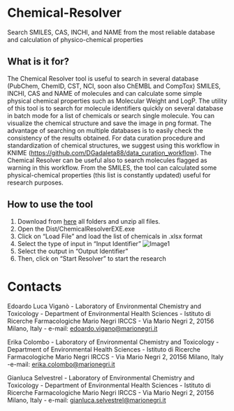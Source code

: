 # Chemical-Resolver
Search SMILES, CAS, INCHI, and NAME from the most reliable database and calculation of physico-chemical properties

## What is it for?
The Chemical Resolver tool is useful to search in several database (PubChem, ChemID, CST, NCI, soon also ChEMBL and CompTox) SMILES, INCHI, CAS and NAME of molecules and can calculate some simple physical chemical properties such as Molecular Weight and LogP. 
The utility of this tool is to search for molecule identifiers quickly on several database in batch mode for a list of chemicals or search single molecule. 
You can visualize the chemical structure and save the image in png format. 
The advantage of searching on multiple databases is to easily check the consistency of the results obtained. 
For data curation procedure and standardization of chemical structures, we suggest using this workflow in KNIME (https://github.com/DGadaleta88/data_curation_workflow). The Chemical Resolver can be useful also to search molecules flagged as warning in this workflow.
From the SMILES, the tool can calculated some physical-chemical properties (this list is constantly updated) useful for research purposes.

## How to use the tool
1.	Download from [here](https://marionegri-my.sharepoint.com/:f:/g/personal/edoardo_vigano_marionegri_it/EqIQx_zL3gFMkFSc18cjKOIBy0SPYDs2z1yqRkgTELtkmg) all folders and unzip all files.
2.	Open the Dist/ChemicalResolverEXE.exe
3.	Click on “Load File” and load the list of chemicals in .xlsx format
4.	Select the type of input in “Input Identifier”
![Image1]( https://github.com/EdoardoVigano/Chemical-Resolver/tree/main/IMG_CR/Picture1.png)
5.	Select the output in “Output Identifier”
6.	Then, click on “Start Resolver” to start the research


# Contacts

Edoardo Luca Viganò - Laboratory of Environmental Chemistry and Toxicology - Department of Environmental Health Sciences - Istituto di Ricerche Farmacologiche Mario Negri IRCCS - Via Mario Negri 2, 20156 Milano, Italy - e-mail: edoardo.vigano@marionegri.it

Erika Colombo - Laboratory of Environmental Chemistry and Toxicology - Department of Environmental Health Sciences - Istituto di Ricerche Farmacologiche Mario Negri IRCCS - Via Mario Negri 2, 20156 Milano, Italy -e-mail: erika.colombo@marionegri.it

Gianluca Selvestrel - Laboratory of Environmental Chemistry and Toxicology - Department of Environmental Health Sciences - Istituto di Ricerche Farmacologiche Mario Negri IRCCS - Via Mario Negri 2, 20156 Milano, Italy - e-mail: gianluca.selvestrel@marionegri.it
